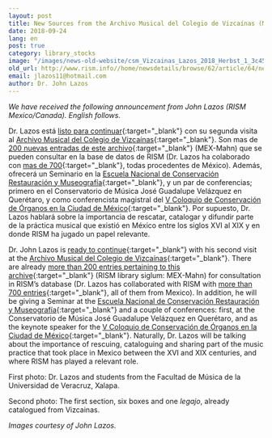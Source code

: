 ```yaml
---
layout: post
title: New Sources from the Archivo Musical del Colegio de Vizcaínas (Mexico)
date: 2018-09-24
lang: en
post: true
category: library_stocks
image: "/images/news-old-website/csm_Vizcainas_Lazos_2018_Herbst_1_3c45d0c50c.png"
old_url: http://www.rism.info//home/newsdetails/browse/62/article/64/new-sources-from-the-archivo-musical-del-colegio-de-vizcainas-mexico.html
email: jlazos11@hotmail.com
author: Dr. John Lazos
---
```



_We have received the following announcement from John Lazos (RISM Mexico/Canada). English follows._

Dr. Lazos está [listo para continuar](http://www.rism.info/home/newsdetails/?tx_ttnews%5Bmonth%5D=01&tx_ttnews%5Byear%5D=2018&tx_ttnews%5BbackPid%5D=64&tx_ttnews%5Btt_news%5D=1523&cHash=2500fdb8b2aaee1d57ba10ddf2ec9593){:target="_blank"} con su segunda visita al [Archivo Musical del Colegio de Vizcaínas](https://www.vizcainas.mx/archivo){:target="_blank"}. Son mas de [200 nuevas entradas de este archivo](https://opac.rism.info/search?View=rism&siglum=MEX-Mahn&Language=es){:target="_blank"} (MEX-Mahn) que se pueden consultar en la base de datos de RISM (Dr. Lazos ha colaborado con [mas de 700](https://opac.rism.info/search?View=rism&siglum=MEX-*&Language=es){:target="_blank"}, todas procedentes de México). Además, ofrecerá un Seminario en la [Escuela Nacional de Conservación Restauración y Museografía](https://sites.google.com/view/encrymoficial/educaci%C3%B3n-continua){:target="_blank"}, y un par de conferencias; primero en el Conservatorio de Música José Guadalupe Velázquez en Querétaro, y como conferencista magistral del [V Coloquio de Conservación de Órganos en la Ciudad de México](https://sites.google.com/view/encrymoficial/eventos-acad%C3%A9micos){:target="_blank"}. Por supuesto, Dr. Lazos hablará sobre la importancia de rescatar, catalogar y difundir parte de la práctica musical que existió en México entre los siglos XVI al XIX y en donde RISM ha jugado un papel relevante.

Dr. John Lazos is [ready to continue](http://www.rism.info/home/newsdetails/?tx_ttnews%5Bmonth%5D=01&tx_ttnews%5Byear%5D=2018&tx_ttnews%5BbackPid%5D=64&tx_ttnews%5Btt_news%5D=1523&cHash=2500fdb8b2aaee1d57ba10ddf2ec9593){:target="_blank"} with his second visit at the [Archivo Musical del Colegio de Vizcaínas](https://www.vizcainas.mx/archivo){:target="_blank"}. There are already [more than 200 entries pertaining to this archive](https://opac.rism.info/search?View=rism&siglum=MEX-Mahn&Language=en){:target="_blank"} (RISM library siglum: MEX-Mahn) for consultation in RISM’s database (Dr. Lazos has collaborated with RISM with [more than 700 entries](https://opac.rism.info/search?View=rism&siglum=MEX-*&Language=en){:target="_blank"}, all of them from Mexico). In addition, he will be giving a Seminar at the [Escuela Nacional de Conservación Restauración y Museografía](https://sites.google.com/view/encrymoficial/educaci%C3%B3n-continua){:target="_blank"} and a couple of conferences: first, at the Conservatorio de Música José Guadalupe Velázquez en Querétaro, and as the keynote speaker for the [V Coloquio de Conservación de Órganos en la Ciudad de México](https://sites.google.com/view/encrymoficial/eventos-acad%C3%A9micos){:target="_blank"}. Naturally, Dr. Lazos will be talking about the importance of rescuing, cataloguing and sharing part of the music practice that took place in Mexico between the XVI and XIX centuries, and where RISM has played a relevant role.

First photo: Dr. Lazos and students from the Facultad de Música de la Universidad de Veracruz, Xalapa.

Second photo: The first section, six boxes and one _legajo_, already catalogued from Vizcainas.

_Images courtesy of John Lazos._



<script type="text/javascript">var switchTo5x=true;</script><script type="text/javascript" src="http://w.sharethis.com/button/buttons.js"></script><script type="text/javascript">stLight.options({publisher: "9b601438-1ce1-49d8-bfd7-9cff5df54c17", doNotHash: false, doNotCopy: false, hashAddressBar: false});</script>